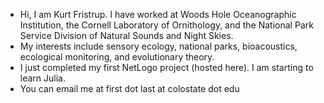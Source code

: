 - Hi, I am Kurt Fristrup. I have worked at Woods Hole Oceanographic Institution, the Cornell Laboratory of Ornithology, and the National Park Service Division of Natural Sounds and Night Skies.
- My interests include sensory ecology, national parks, bioacoustics, ecological monitoring, and evolutionary theory.
- I just completed my first NetLogo project (hosted here). I am starting to learn Julia.
- You can email me at first dot last at colostate dot edu
